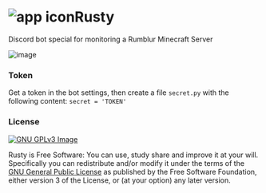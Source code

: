 # ![app icon](https://emojipedia-us.s3.dualstack.us-west-1.amazonaws.com/thumbs/160/google/3/cat_1f408.png)Rusty
Discord bot special for monitoring a Rumblur Minecraft Server

![image](https://user-images.githubusercontent.com/61558546/126912823-bd10c016-fd34-4910-a847-ae430d8b659b.png)

### Token
Get a token in the bot settings, then create a file `secret.py` with the following content:
`secret = 'TOKEN'`

### License
[![GNU GPLv3 Image](https://www.gnu.org/graphics/gplv3-127x51.png)](http://www.gnu.org/licenses/gpl-3.0.en.html)  

Rusty is Free Software: You can use, study share and improve it at your
will. Specifically you can redistribute and/or modify it under the terms of the
[GNU General Public License](https://www.gnu.org/licenses/gpl.html) as
published by the Free Software Foundation, either version 3 of the License, or
(at your option) any later version.

